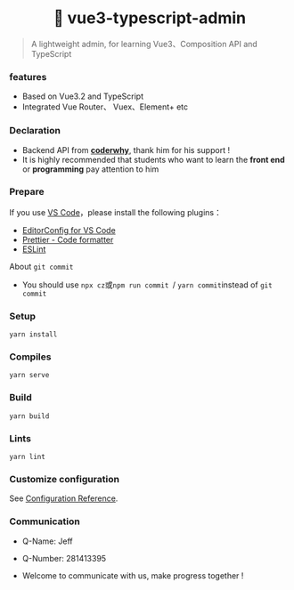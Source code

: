 # <h1 align="center">🎉 vue3-typescript-admin</h1>

> A lightweight admin, for learning Vue3、Composition API and TypeScript

### features

- Based on Vue3.2 and TypeScript
- Integrated Vue Router、 Vuex、Element+ etc

### Declaration

- Backend API from [**coderwhy**](https://github.com/coderwhy), thank him for his support !
- It is highly recommended that students who want to learn the **front end** or **programming** pay attention to him

### Prepare

If you use [VS Code](https://code.visualstudio.com/)，please install the following plugins：

- [EditorConfig for VS Code](https://marketplace.visualstudio.com/items?itemName=EditorConfig.EditorConfig)
- [Prettier - Code formatter](https://marketplace.visualstudio.com/items?itemName=esbenp.prettier-vscode)
- [ESLint](https://marketplace.visualstudio.com/items?itemName=dbaeumer.vscode-eslint)

About `git commit`

- You should use `npx cz`或`npm run commit `/ `yarn commit`instead of `git commit`

### Setup

````
yarn install
````

### Compiles

````
yarn serve
````

### Build

```
yarn build
```

### Lints

```
yarn lint
```

### Customize configuration

See [Configuration Reference](https://cli.vuejs.org/config/).

### Communication

- Q-Name: Jeff

- Q-Number: 281413395
- Welcome to communicate with us, make progress together !
